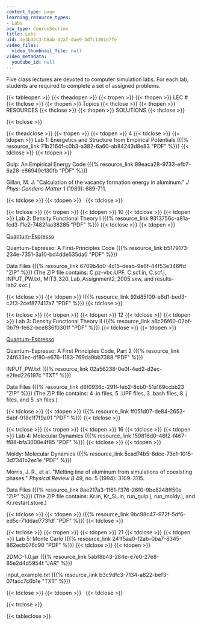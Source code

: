 ```yaml
---
content_type: page
learning_resource_types:
- Labs
ocw_type: CourseSection
title: Labs
uid: 4e3b32c3-b8ab-32af-dae9-bdfc1301e7fe
video_files:
  video_thumbnail_file: null
video_metadata:
  youtube_id: null
---
```


Five class lectures are devoted to computer simulation labs. For each lab, students are required to complete a set of assigned problems.

{{< tableopen >}}
{{< theadopen >}}
{{< tropen >}}
{{< thopen >}}
LEC #
{{< thclose >}}
{{< thopen >}}
Topics
{{< thclose >}}
{{< thopen >}}
RESOURCES
{{< thclose >}}
{{< thopen >}}
SOLUTIONS
{{< thclose >}}

{{< trclose >}}

{{< theadclose >}}
{{< tropen >}}
{{< tdopen >}}
4
{{< tdclose >}}
{{< tdopen >}}
Lab 1: Energetics and Structure from Empirical Potentials ({{% resource_link 71b2164f-c0b3-a382-6a60-ab84243d8e83 "PDF" %}})
{{< tdclose >}}
{{< tdopen >}}


Gulp: An Empirical Energy Code ({{% resource_link 89eaca28-9733-efb7-6a28-e86949e130fb "PDF" %}})

Gillan, M. J. "Calculation of the vacancy formation energy in aluminum." _J Phys: Condens Matter_ 1 (1989): 689-711.


{{< tdclose >}}
{{< tdopen >}}
 
{{< tdclose >}}

{{< trclose >}}
{{< tropen >}}
{{< tdopen >}}
10
{{< tdclose >}}
{{< tdopen >}}
Lab 2: Density Functional Theory I ({{% resource_link 9313756c-a81a-fcd3-f1e2-7482faa38285 "PDF" %}})
{{< tdclose >}}
{{< tdopen >}}


[Quantum-Espresso](http://www.quantum-espresso.org/)

Quantum-Espresso: A First-Principles Code ({{% resource_link b5179173-234e-7351-3a10-bd4dde535da0 "PDF" %}})

Data Files ({{% resource_link 6709b4d0-4c15-deab-9e6f-44f53e346ffd "ZIP" %}}) (The ZIP file contains: C.pz-vbc.UPF, C.scf.in, C.scf.j, INPUT\_PW.txt, MIT3\_320\_Lab\_Assignment2\_2005.sxw, and results-lab2.sxc.)


{{< tdclose >}}
{{< tdopen >}}
({{% resource_link 92d85f09-e6d1-bed3-c2f3-2cef877417a7 "PDF" %}})
{{< tdclose >}}

{{< trclose >}}
{{< tropen >}}
{{< tdopen >}}
12
{{< tdclose >}}
{{< tdopen >}}
Lab 3: Density Functional Theory II ({{% resource_link a8c26f60-02bf-0b79-fe62-bce836f0301f "PDF" %}})
{{< tdclose >}}
{{< tdopen >}}


[Quantum-Espresso](http://www.quantum-espresso.org/)

Quantum-Espresso: A First Principles Code, Part 2 ({{% resource_link 24f633ec-df80-e676-1183-769da9bb7388 "PDF" %}})

INPUT\_PW.txt ({{% resource_link 02a56238-0e0f-4ed2-d2ec-e2fed226197c "TXT" %}})

Data Files ({{% resource_link d8f0936c-291f-feb2-8cb0-51a169ccbb23 "ZIP" %}}) (The ZIP file contains: 4 .in files, 5 .UPF files, 3 .bash files, 8 .j files, and 5 .sh files.)


{{< tdclose >}}
{{< tdopen >}}
({{% resource_link ff051d07-de84-2653-6abf-918c1f7f9a01 "PDF" %}})
{{< tdclose >}}

{{< trclose >}}
{{< tropen >}}
{{< tdopen >}}
16
{{< tdclose >}}
{{< tdopen >}}
Lab 4: Molecular Dynamics ({{% resource_link 159816d0-46f2-f467-ff88-bfa3000e4f85 "PDF" %}})
{{< tdclose >}}
{{< tdopen >}}


Moldy: Molecular Dynamics ({{% resource_link 5cad74b5-8dec-73c1-1015-3d7341b2ec1e "PDF" %}})

Morris, J. R., et al. "Melting line of aluminum from simulations of coexisting phases." _Physical Review B_ 49, no. 5 (1994): 3109-3115.

Data Files ({{% resource_link 8ae217a3-1161-f376-26f0-9bc8248ff50e "ZIP" %}}) (The ZIP file contains: Kr.in, Kr\_SL.in, run\_gulp.j, run\_moldy.j, and Kr.restart.store.)


{{< tdclose >}}
{{< tdopen >}}
({{% resource_link 9bc98c47-972f-5df6-ed5c-71ddad773fdf "PDF" %}})
{{< tdclose >}}

{{< trclose >}}
{{< tropen >}}
{{< tdopen >}}
21
{{< tdclose >}}
{{< tdopen >}}
Lab 5: Monte Carlo ({{% resource_link 241f5aa0-f2ab-0ba7-8345-862ecb076c90 "PDF" %}})
{{< tdclose >}}
{{< tdopen >}}


2DMC-1.0.jar ({{% resource_link 5abf8b43-284e-e7e0-27e8-85e2d4d5954f "JAR" %}})

input\_example.txt ({{% resource_link b3c9dfc3-7134-a822-bef3-07facc7c6b1e "TXT" %}})


{{< tdclose >}}
{{< tdopen >}}
 
{{< tdclose >}}

{{< trclose >}}

{{< tableclose >}}